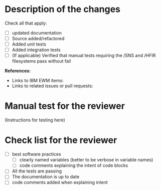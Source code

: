 # Description of the changes


Check all that apply:
- [ ] updated documentation
- [ ] Source added/refactored
- [ ] Added unit tests
- [ ] Added integration tests
- [ ] (If applicable) Verified that manual tests requiring the /SNS and /HFIR filesystems pass without fail

**References:**
- Links to IBM EWM items:
- Links to related issues or pull requests:

# Manual test for the reviewer
(Instructions for testing here)

# Check list for the reviewer
- [ ] best software practices
    + [ ] clearly named variables (better to be verbose in variable names)
    + [ ] code comments explaining the intent of code blocks
- [ ] All the tests are passing
- [ ] The documentation is up to date
- [ ] code comments added when explaining intent
